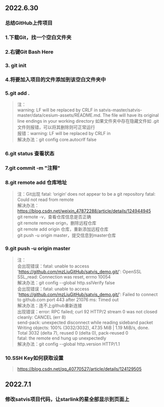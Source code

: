## 2022.6.30
### 总结GitHub上传项目  
### 1.下载Git，找一个空白文件夹  
### 2.右键Git Bash Here  
### 3. git init  
### 4.将要加入项目的文件添加到该空白文件夹中  
### 5.git add .  
> 注：  
warning: LF will be replaced by CRLF in satvis-master/satvis-master/data/cesium-assets/README.md.
The file will have its original line endings in your working directory
如果文件夹中存在隐藏文件如 .git 文件则报错，可以将其删除则可正常运行  
报错：warning: LF will be replaced by CRLF in   
解决办法：git config core.autocrlf false  
### 6.git status 查看状态  
### 7.git commit -m "注释"  
### 8.git remote add 仓库地址  
> 注：Git出现 fatal: ‘origin‘ does not appear to be a git repository fatal: Could not read from remote  
解决办法：https://blog.csdn.net/weixin_47872288/article/details/124944945  
git remote -v，查看仓库信息是否正确  
git remote remove orign，删除远程仓库  
git remote add origin 仓库，重新添加远程仓库  
git push -u origin master，提交信息到master仓库  
### 9.git push -u origin master  
> 注：  
会出现错误：fatal: unable to access 'https://github.com/mzLiuGitHub/satvis_demo.git/': OpenSSL SSL_read: Connection was reset, errno 10054  
解决办法：git config --global http.sslVerify false  
会出现错误：fatal: unable to access 'https://github.com/mzLiuGitHub/satvis_demo.git/': Failed to connect to github.com port 443 after 21076 ms: Timed out  
解决办法：连不上github重新连接  
出现错误：error: RPC failed; curl 92 HTTP/2 stream 0 was not closed cleanly: CANCEL (err 8)  
send-pack: unexpected disconnect while reading sideband packet  
Writing objects: 100% (3032/3032), 47.35 MiB | 1.19 MiB/s, done.  
Total 3032 (delta 7), reused 0 (delta 0), pack-reused 0  
fatal: the remote end hung up unexpectedly  
解决办法：git config --global http.version HTTP/1.1  
### 10.SSH Key如何获取设置  
> https://blog.csdn.net/qq_40770527/article/details/124129505  

## 2022.7.1
### 修改satvis项目代码，让starlink的星全部显示到页面上
